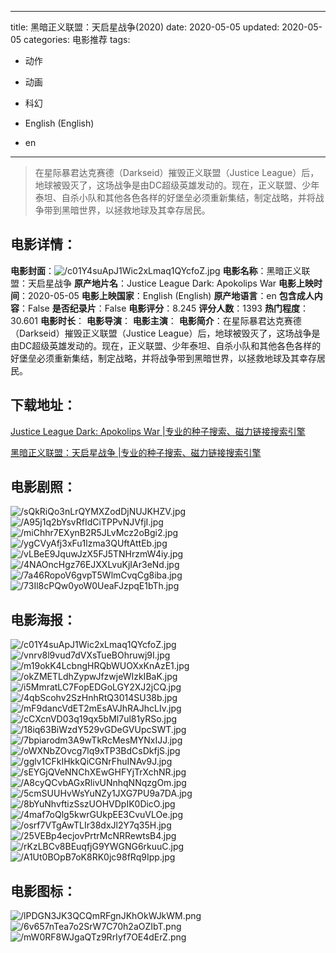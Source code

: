 
---
title: 黑暗正义联盟：天启星战争(2020)
date: 2020-05-05
updated: 2020-05-05
categories: 电影推荐
tags:
- 动作
- 动画
- 科幻

- English (English)
- en
---


> 在星际暴君达克赛德（Darkseid）摧毁正义联盟（Justice League）后，地球被毁灭了，这场战争是由DC超级英雄发动的。现在，正义联盟、少年泰坦、自杀小队和其他各色各样的好堡垒必须重新集结，制定战略，并将战争带到黑暗世界，以拯救地球及其幸存居民。

## **电影详情**：

**电影封面**：<img src="https://image.tmdb.org/t/p/w200/c01Y4suApJ1Wic2xLmaq1QYcfoZ.jpg" alt="/c01Y4suApJ1Wic2xLmaq1QYcfoZ.jpg" title="/c01Y4suApJ1Wic2xLmaq1QYcfoZ.jpg">
**电影名称**：黑暗正义联盟：天启星战争
**原产地片名**：Justice League Dark: Apokolips War
**电影上映时间**：2020-05-05
**电影上映国家**：English (English)
**原产地语言**：en
**包含成人内容**：False
**是否纪录片**：False
**电影评分**：8.245
**评分人数**：1393
**热门程度**：30.601
**电影时长**：
**电影导演**：
**电影主演**：
**电影简介**：在星际暴君达克赛德（Darkseid）摧毁正义联盟（Justice League）后，地球被毁灭了，这场战争是由DC超级英雄发动的。现在，正义联盟、少年泰坦、自杀小队和其他各色各样的好堡垒必须重新集结，制定战略，并将战争带到黑暗世界，以拯救地球及其幸存居民。

## **下载地址**：
[Justice League Dark: Apokolips War |专业的种子搜索、磁力链接搜索引擎](https://movie.amd794.com:2083/?search=Justice%20League%20Dark%3A%20Apokolips%20War&ordering=&mode=match_phrase&page_size=10&page=1)

[黑暗正义联盟：天启星战争 |专业的种子搜索、磁力链接搜索引擎](https://movie.amd794.com:2083/?search=%E9%BB%91%E6%9A%97%E6%AD%A3%E4%B9%89%E8%81%94%E7%9B%9F%EF%BC%9A%E5%A4%A9%E5%90%AF%E6%98%9F%E6%88%98%E4%BA%89&ordering=&mode=match_phrase&page_size=10&page=1)
 

## **电影剧照**：
<img src="https://image.tmdb.org/t/p/original/sQkRiQo3nLrQYMXZodDjNUJKHZV.jpg" alt="/sQkRiQo3nLrQYMXZodDjNUJKHZV.jpg" title="/sQkRiQo3nLrQYMXZodDjNUJKHZV.jpg"><img src="https://image.tmdb.org/t/p/original/A95j1q2bYsvRfIdCiTPPvNJVfjI.jpg" alt="/A95j1q2bYsvRfIdCiTPPvNJVfjI.jpg" title="/A95j1q2bYsvRfIdCiTPPvNJVfjI.jpg"><img src="https://image.tmdb.org/t/p/original/miChhr7EXynB2R5JLvMcz2oBgi2.jpg" alt="/miChhr7EXynB2R5JLvMcz2oBgi2.jpg" title="/miChhr7EXynB2R5JLvMcz2oBgi2.jpg"><img src="https://image.tmdb.org/t/p/original/ygCVyAfj3xFu1lzma3QUftAttEb.jpg" alt="/ygCVyAfj3xFu1lzma3QUftAttEb.jpg" title="/ygCVyAfj3xFu1lzma3QUftAttEb.jpg"><img src="https://image.tmdb.org/t/p/original/vLBeE9JquwJzX5FJ5TNHrzmW4iy.jpg" alt="/vLBeE9JquwJzX5FJ5TNHrzmW4iy.jpg" title="/vLBeE9JquwJzX5FJ5TNHrzmW4iy.jpg"><img src="https://image.tmdb.org/t/p/original/4NAOncHgz76EJXXLvuKjIAr3eNd.jpg" alt="/4NAOncHgz76EJXXLvuKjIAr3eNd.jpg" title="/4NAOncHgz76EJXXLvuKjIAr3eNd.jpg"><img src="https://image.tmdb.org/t/p/original/7a46RopoV6gvpT5WlmCvqCg8iba.jpg" alt="/7a46RopoV6gvpT5WlmCvqCg8iba.jpg" title="/7a46RopoV6gvpT5WlmCvqCg8iba.jpg"><img src="https://image.tmdb.org/t/p/original/73Il8cPQw0yoW0UeaFJzpqE1bTh.jpg" alt="/73Il8cPQw0yoW0UeaFJzpqE1bTh.jpg" title="/73Il8cPQw0yoW0UeaFJzpqE1bTh.jpg">

## **电影海报**：
<img src="https://image.tmdb.org/t/p/original/c01Y4suApJ1Wic2xLmaq1QYcfoZ.jpg" alt="/c01Y4suApJ1Wic2xLmaq1QYcfoZ.jpg" title="/c01Y4suApJ1Wic2xLmaq1QYcfoZ.jpg"><img src="https://image.tmdb.org/t/p/original/vnrv8l9vud7dVXsTueBOhruwj9I.jpg" alt="/vnrv8l9vud7dVXsTueBOhruwj9I.jpg" title="/vnrv8l9vud7dVXsTueBOhruwj9I.jpg"><img src="https://image.tmdb.org/t/p/original/m19okK4LcbngHRQbWUOXxKnAzE1.jpg" alt="/m19okK4LcbngHRQbWUOXxKnAzE1.jpg" title="/m19okK4LcbngHRQbWUOXxKnAzE1.jpg"><img src="https://image.tmdb.org/t/p/original/okZMETLdhZypwJfzwjeWIzkIBaK.jpg" alt="/okZMETLdhZypwJfzwjeWIzkIBaK.jpg" title="/okZMETLdhZypwJfzwjeWIzkIBaK.jpg"><img src="https://image.tmdb.org/t/p/original/i5MmratLC7FopEDGoLGY2XJ2jCQ.jpg" alt="/i5MmratLC7FopEDGoLGY2XJ2jCQ.jpg" title="/i5MmratLC7FopEDGoLGY2XJ2jCQ.jpg"><img src="https://image.tmdb.org/t/p/original/4qbScohv2SzHnhRtQ3014SU38b.jpg" alt="/4qbScohv2SzHnhRtQ3014SU38b.jpg" title="/4qbScohv2SzHnhRtQ3014SU38b.jpg"><img src="https://image.tmdb.org/t/p/original/mF9dancVdET2mEsAVJhRAJhcLIv.jpg" alt="/mF9dancVdET2mEsAVJhRAJhcLIv.jpg" title="/mF9dancVdET2mEsAVJhRAJhcLIv.jpg"><img src="https://image.tmdb.org/t/p/original/cCXcnVD03q19qx5bMl7ul81yRSo.jpg" alt="/cCXcnVD03q19qx5bMl7ul81yRSo.jpg" title="/cCXcnVD03q19qx5bMl7ul81yRSo.jpg"><img src="https://image.tmdb.org/t/p/original/18iq63BiWzdY529vGDeGVUpcSWT.jpg" alt="/18iq63BiWzdY529vGDeGVUpcSWT.jpg" title="/18iq63BiWzdY529vGDeGVUpcSWT.jpg"><img src="https://image.tmdb.org/t/p/original/7bpiarodm3A9wTkRcMesMYNxIJJ.jpg" alt="/7bpiarodm3A9wTkRcMesMYNxIJJ.jpg" title="/7bpiarodm3A9wTkRcMesMYNxIJJ.jpg"><img src="https://image.tmdb.org/t/p/original/oWXNbZOvcg7lq9xTP3BdCsDkfjS.jpg" alt="/oWXNbZOvcg7lq9xTP3BdCsDkfjS.jpg" title="/oWXNbZOvcg7lq9xTP3BdCsDkfjS.jpg"><img src="https://image.tmdb.org/t/p/original/gglv1CFkIHkkQiCGNrFhuINAv9J.jpg" alt="/gglv1CFkIHkkQiCGNrFhuINAv9J.jpg" title="/gglv1CFkIHkkQiCGNrFhuINAv9J.jpg"><img src="https://image.tmdb.org/t/p/original/sEYGjQVeNNChXEwGHFYjTrXchNR.jpg" alt="/sEYGjQVeNNChXEwGHFYjTrXchNR.jpg" title="/sEYGjQVeNNChXEwGHFYjTrXchNR.jpg"><img src="https://image.tmdb.org/t/p/original/A8cyQCvbAGxRlivUNnhqNNqzgOm.jpg" alt="/A8cyQCvbAGxRlivUNnhqNNqzgOm.jpg" title="/A8cyQCvbAGxRlivUNnhqNNqzgOm.jpg"><img src="https://image.tmdb.org/t/p/original/5cmSUUHvWsYuNZy1JXG7PU9a7DA.jpg" alt="/5cmSUUHvWsYuNZy1JXG7PU9a7DA.jpg" title="/5cmSUUHvWsYuNZy1JXG7PU9a7DA.jpg"><img src="https://image.tmdb.org/t/p/original/8bYuNhvftizSszUOHVDpIK0DicO.jpg" alt="/8bYuNhvftizSszUOHVDpIK0DicO.jpg" title="/8bYuNhvftizSszUOHVDpIK0DicO.jpg"><img src="https://image.tmdb.org/t/p/original/4maf7oQlg5kwrGUkpEE3CvuVLOe.jpg" alt="/4maf7oQlg5kwrGUkpEE3CvuVLOe.jpg" title="/4maf7oQlg5kwrGUkpEE3CvuVLOe.jpg"><img src="https://image.tmdb.org/t/p/original/osrf7VTgAwTLIr38dxJl2Y7q35H.jpg" alt="/osrf7VTgAwTLIr38dxJl2Y7q35H.jpg" title="/osrf7VTgAwTLIr38dxJl2Y7q35H.jpg"><img src="https://image.tmdb.org/t/p/original/25VEBp4ecjovPrtrMcNRRewtsB4.jpg" alt="/25VEBp4ecjovPrtrMcNRRewtsB4.jpg" title="/25VEBp4ecjovPrtrMcNRRewtsB4.jpg"><img src="https://image.tmdb.org/t/p/original/rKzLBCv8BEuqfjG9YWGNG6rkuuC.jpg" alt="/rKzLBCv8BEuqfjG9YWGNG6rkuuC.jpg" title="/rKzLBCv8BEuqfjG9YWGNG6rkuuC.jpg"><img src="https://image.tmdb.org/t/p/original/A1Ut0BOpB7oK8RK0jc98fRq9Ipp.jpg" alt="/A1Ut0BOpB7oK8RK0jc98fRq9Ipp.jpg" title="/A1Ut0BOpB7oK8RK0jc98fRq9Ipp.jpg">

## **电影图标**：
<img src="https://image.tmdb.org/t/p/original/lPDGN3JK3QCQmRFgnJKhOkWJkWM.png" alt="/lPDGN3JK3QCQmRFgnJKhOkWJkWM.png" title="/lPDGN3JK3QCQmRFgnJKhOkWJkWM.png"><img src="https://image.tmdb.org/t/p/original/6v657nTea7o2SrW7C70h2aOZIbT.png" alt="/6v657nTea7o2SrW7C70h2aOZIbT.png" title="/6v657nTea7o2SrW7C70h2aOZIbT.png"><img src="https://image.tmdb.org/t/p/original/mW0RF8WJgaQTz9RrIyf7OE4dErZ.png" alt="/mW0RF8WJgaQTz9RrIyf7OE4dErZ.png" title="/mW0RF8WJgaQTz9RrIyf7OE4dErZ.png">
